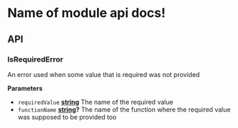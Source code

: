 # Name of module api docs!

## API

<!-- Generated by documentation.js. Update this documentation by updating the source code. -->

### IsRequiredError

An error used when some value that is required was not provided

**Parameters**

-   `requiredValue` **[string](https://developer.mozilla.org/en-US/docs/Web/JavaScript/Reference/Global_Objects/String)** The name of the required value
-   `functionName` **[string](https://developer.mozilla.org/en-US/docs/Web/JavaScript/Reference/Global_Objects/String)?** The name of the function where the required value was supposed to be provided too
